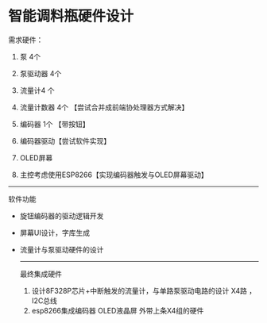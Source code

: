 # 智能调料瓶硬件设计

需求硬件：

1. 泵 4个

2. 泵驱动器 4个

3. 流量计4 个

4. 流量计数器 4个 【尝试合并成前端协处理器方式解决】

5. 编码器 1个 【带按钮】

6. 编码器驱动【尝试软件实现】

7. OLED屏幕
8. 主控考虑使用ESP8266【实现编码器触发与OLED屏幕驱动】

----------------------

   软件功能

   * 旋钮编码器的驱动逻辑开发

   * 屏幕UI设计，字库生成

   * 流量计与泵驱动硬件的设计

     -------------------

     最终集成硬件

     1. 设计8F328P芯片+中断触发的流量计，与单路泵驱动电路的设计 X4路 ，I2C总线
     2.  esp8266集成编码器  OLED液晶屏 外带上条X4组的硬件

      

